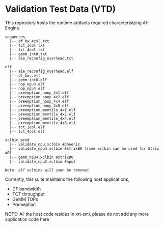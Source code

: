<!---SPDX-License-Identifier: Apache-2.0-->
<!---Copyright (C) 2023-2025 Advanced Micro Devices, Inc. All rights reserved.-->

# Validation Test Data (VTD)

This repository hosts the runtime artifacts required characterisizing AI-Engine.

```
sequences
  |-- df_bw_4col.txt
  |-- tct_1col.txt
  |-- tct_4col.txt
  |-- gemm_int8.txt
  |-- aie_reconfig_overhead.txt

elf
  |-- aie_reconfig_overhead.elf
  |-- df_bw..elf
  |-- gemm_int8.elf
  |-- nop_npu3.elf
  |-- nop_npu4.elf
  |-- preemption_noop_4x1.elf
  |-- preemption_noop_4x2.elf
  |-- preemption_noop_4x4.elf
  |-- preemption_noop_4x8.elf
  |-- preemption_memtile_4x1.elf
  |-- preemption_memtile_4x2.elf
  |-- preemption_memtile_4x4.elf
  |-- preemption_memtile_4x8.elf
  |-- tct_1col.elf
  |-- tct_4col.elf

xclbin_prod
  |-- validate_npu.xclbin #phoenix
  |-- validate_npu4.xclbin #strixB0 (same xclbin can be used for Strix A0)
  |-- gemm_npu4.xclbin #strixB0
  |-- validate_npu3.xclbin #npu3

Note: elf xclbins will soon be removed
```
Currently, this suite maintains the following host applications,
- DF bandwidth 
- TCT throughput
- GeMM TOPs
- Premeption


NOTE: All the host code resides in xrt-smi, please do not add any more application code here
